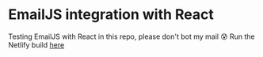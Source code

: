 # EmailJS integration with React

Testing EmailJS with React in this repo, please don't bot my mail 😰
Run the Netlify build [here](https://awesome-darwin-a31a68.netlify.app/ "EmailJS with React")
